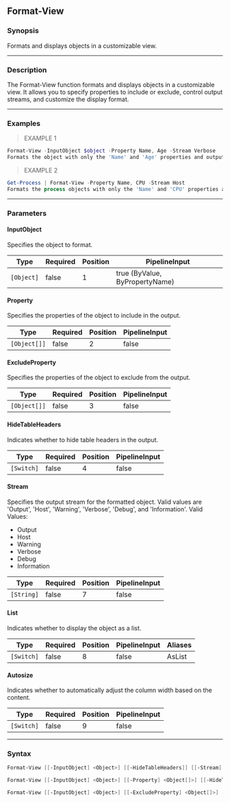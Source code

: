 Format-View
-----------

### Synopsis
Formats and displays objects in a customizable view.

---

### Description

The Format-View function formats and displays objects in a customizable view. It allows you to specify properties to include or exclude, control output streams, and customize the display format.

---

### Examples
> EXAMPLE 1

```PowerShell
Format-View -InputObject $object -Property Name, Age -Stream Verbose
Formats the object with only the 'Name' and 'Age' properties and outputs to the verbose stream.
```
> EXAMPLE 2

```PowerShell
Get-Process | Format-View -Property Name, CPU -Stream Host
Formats the process objects with only the 'Name' and 'CPU' properties and outputs to the host.
```

---

### Parameters
#### **InputObject**
Specifies the object to format.

|Type      |Required|Position|PipelineInput                 |
|----------|--------|--------|------------------------------|
|`[Object]`|false   |1       |true (ByValue, ByPropertyName)|

#### **Property**
Specifies the properties of the object to include in the output.

|Type        |Required|Position|PipelineInput|
|------------|--------|--------|-------------|
|`[Object[]]`|false   |2       |false        |

#### **ExcludeProperty**
Specifies the properties of the object to exclude from the output.

|Type        |Required|Position|PipelineInput|
|------------|--------|--------|-------------|
|`[Object[]]`|false   |3       |false        |

#### **HideTableHeaders**
Indicates whether to hide table headers in the output.

|Type      |Required|Position|PipelineInput|
|----------|--------|--------|-------------|
|`[Switch]`|false   |4       |false        |

#### **Stream**
Specifies the output stream for the formatted object. Valid values are 'Output', 'Host', 'Warning', 'Verbose', 'Debug', and 'Information'.
Valid Values:

* Output
* Host
* Warning
* Verbose
* Debug
* Information

|Type      |Required|Position|PipelineInput|
|----------|--------|--------|-------------|
|`[String]`|false   |7       |false        |

#### **List**
Indicates whether to display the object as a list.

|Type      |Required|Position|PipelineInput|Aliases|
|----------|--------|--------|-------------|-------|
|`[Switch]`|false   |8       |false        |AsList |

#### **Autosize**
Indicates whether to automatically adjust the column width based on the content.

|Type      |Required|Position|PipelineInput|
|----------|--------|--------|-------------|
|`[Switch]`|false   |9       |false        |

---

### Syntax
```PowerShell
Format-View [[-InputObject] <Object>] [[-HideTableHeaders]] [[-Stream] <String>] [[-List]] [[-Autosize]] [<CommonParameters>]
```
```PowerShell
Format-View [[-InputObject] <Object>] [[-Property] <Object[]>] [[-HideTableHeaders]] [[-Stream] <String>] [[-List]] [[-Autosize]] [<CommonParameters>]
```
```PowerShell
Format-View [[-InputObject] <Object>] [[-ExcludeProperty] <Object[]>] [[-HideTableHeaders]] [[-Stream] <String>] [[-List]] [[-Autosize]] [<CommonParameters>]
```
